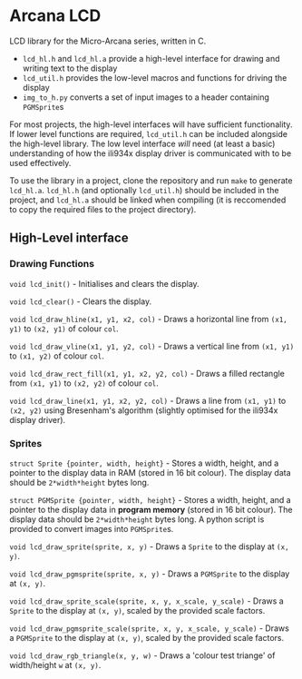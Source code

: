# Arcana LCD
LCD library for the Micro-Arcana series, written in C.

- `lcd_hl.h` and `lcd_hl.a` provide a high-level interface for drawing and writing text to the display
- `lcd_util.h` provides the low-level macros and functions for driving the display
- `img_to_h.py` converts a set of input images to a header containing `PGMSprite`s

For most projects, the high-level interfaces will have sufficient functionality. If lower level functions are required, `lcd_util.h` can be included alongside the high-level library. The low level interface *will* need (at least a basic) understanding of how the ili934x display driver is communicated with to be used effectively.

To use the library in a project, clone the repository and run `make` to generate `lcd_hl.a`. `lcd_hl.h` (and optionally `lcd_util.h`) should be included in the project, and `lcd_hl.a` should be linked when compiling (it is reccomended to copy the required files to the project directory).

## High-Level interface
### Drawing Functions

`void lcd_init()` - Initialises and clears the display.

`void lcd_clear()` - Clears the display.

`void lcd_draw_hline(x1, y1, x2, col)` - Draws a horizontal line from `(x1, y1)` to `(x2, y1)` of colour `col`.

`void lcd_draw_vline(x1, y1, y2, col)` - Draws a vertical line from `(x1, y1)` to `(x1, y2)` of colour `col`.

`void lcd_draw_rect_fill(x1, y1, x2, y2, col)` - Draws a filled rectangle from `(x1, y1)` to `(x2, y2)` of colour `col`.

`void lcd_draw_line(x1, y1, x2, y2, col)` - Draws a line from `(x1, y1)` to `(x2, y2)` using Bresenham's algorithm (slightly optimised for the ili934x display driver).

### Sprites

`struct Sprite {pointer, width, height}` - Stores a width, height, and a pointer to the display data in RAM (stored in 16 bit colour). The display data should be `2*width*height` bytes long.

`struct PGMSprite {pointer, width, height}` - Stores a width, height, and a pointer to the display data in **program memory** (stored in 16 bit colour). The display data should be `2*width*height` bytes long. A python script is provided to convert images into `PGMSprite`s.

`void lcd_draw_sprite(sprite, x, y)` - Draws a `Sprite` to the display at `(x, y)`.

`void lcd_draw_pgmsprite(sprite, x, y)` - Draws a `PGMSprite` to the display at `(x, y)`.

`void lcd_draw_sprite_scale(sprite, x, y, x_scale, y_scale)` - Draws a `Sprite` to the display at `(x, y)`, scaled by the provided scale factors.

`void lcd_draw_pgmsprite_scale(sprite, x, y, x_scale, y_scale)` - Draws a `PGMSprite` to the display at `(x, y)`, scaled by the provided scale factors.

`void lcd_draw_rgb_triangle(x, y, w)` - Draws a 'colour test triange' of width/height `w` at `(x, y)`. 
